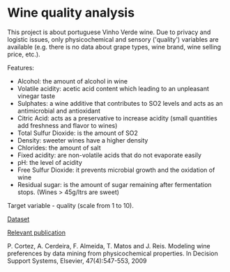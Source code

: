 # Wine quality analysis
This project is about portuguese Vinho Verde wine.
Due to privacy and logistic issues, only physicochemical and sensory ('quality') variables are available (e.g. there is no data about grape types, wine brand, wine selling price, etc.).

Features:
* Alcohol: the amount of alcohol in wine
* Volatile acidity: acetic acid content which leading to an unpleasant vinegar taste
* Sulphates: a wine additive that contributes to SO2 levels and acts as an antimicrobial and antioxidant
* Citric Acid: acts as a preservative to increase acidity (small quantities add freshness and flavor to wines)
* Total Sulfur Dioxide: is the amount of SO2
* Density: sweeter wines have a higher density
* Chlorides: the amount of salt
* Fixed acidity: are non-volatile acids that do not evaporate easily
* pH: the level of acidity
* Free Sulfur Dioxide: it prevents microbial growth and the oxidation of wine
* Residual sugar: is the amount of sugar remaining after fermentation stops. (Wines > 45g/ltrs are sweet)

Target variable - quality (scale from 1 to 10).

[Dataset](https://www.kaggle.com/uciml/red-wine-quality-cortez-et-al-2009)

[Relevant publication](https://www.sciencedirect.com/science/article/abs/pii/S0167923609001377)

P. Cortez, A. Cerdeira, F. Almeida, T. Matos and J. Reis. Modeling wine preferences by data mining from physicochemical properties.
In Decision Support Systems, Elsevier, 47(4):547-553, 2009

